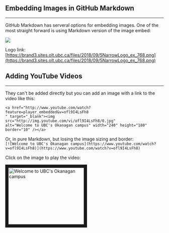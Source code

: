 ## Embedding Images in GitHub Markdown
-----------------------
GitHub Markdown has serveral options for embedding images. One of the most straight forward is using Markdown version of the image embed:

![](https://brand3.sites.olt.ubc.ca/files/2018/09/5NarrowLogo_ex_768.png)

Logo link: [https://brand3.sites.olt.ubc.ca/files/2018/09/5NarrowLogo_ex_768.png](https://brand3.sites.olt.ubc.ca/files/2018/09/5NarrowLogo_ex_768.png)

## Adding YouTube Videos
---
They can't be added directly but you can add an image with a link to the video like this:

```
<a href="http://www.youtube.com/watch?feature=player_embedded&v=ofl9I4LsFh8
" target="_blank"><img src="http://img.youtube.com/vi/ofl9I4LsFh8/0.jpg"
alt="Welcome to UBC's Okanagan campus" width="240" height="180" border="10" /></a>
```


Or, in pure Markdown, but losing the image sizing and border: \
`[![Welcome to UBC's Okanagan campus](https://www.youtube.com/watch?v=ofl9I4LsFh8)](https://www.youtube.com/watch?v=ofl9I4LsFh8)`

Click on the image to play the video:


<a href="http://www.youtube.com/watch?feature=player_embedded&v=ofl9I4LsFh8
" target="_blank"><img src="http://img.youtube.com/vi/ofl9I4LsFh8/0.jpg"
alt="Welcome to UBC's Okanagan campus" width="240" height="180" border="10" /></a>



